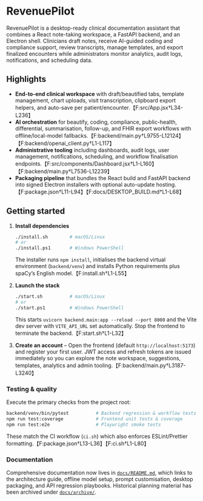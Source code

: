 # RevenuePilot

RevenuePilot is a desktop-ready clinical documentation assistant that
combines a React note-taking workspace, a FastAPI backend, and an
Electron shell. Clinicians draft notes, receive AI-guided coding and
compliance support, review transcripts, manage templates, and export
finalized encounters while administrators monitor analytics, audit logs,
notifications, and scheduling data.

## Highlights

- **End-to-end clinical workspace** with draft/beautified tabs, template
  management, chart uploads, visit transcription, clipboard export
  helpers, and auto-save per patient/encounter.【F:src/App.jsx†L34-L236】
- **AI orchestration** for beautify, coding, compliance, public-health,
  differential, summarisation, follow-up, and FHIR export workflows with
  offline/local-model fallbacks.【F:backend/main.py†L9755-L12124】【F:backend/openai_client.py†L1-L117】
- **Administrative tooling** including dashboards, audit logs, user
  management, notifications, scheduling, and workflow finalisation
  endpoints.【F:src/components/Dashboard.jsx†L1-L160】【F:backend/main.py†L7536-L12239】
- **Packaging pipeline** that bundles the React build and FastAPI backend
  into signed Electron installers with optional auto-update hosting.【F:package.json†L11-L94】【F:docs/DESKTOP_BUILD.md†L1-L68】

## Getting started

1. **Install dependencies**
   ```bash
   ./install.sh        # macOS/Linux
   # or
   ./install.ps1       # Windows PowerShell
   ```
   The installer runs `npm install`, initialises the backend virtual
   environment (`backend/venv`) and installs Python requirements plus
   spaCy’s English model.【F:install.sh†L1-L55】

2. **Launch the stack**
   ```bash
   ./start.sh          # macOS/Linux
   # or
   ./start.ps1         # Windows PowerShell
   ```
   This starts `uvicorn backend.main:app --reload --port 8000` and the
   Vite dev server with `VITE_API_URL` set automatically. Stop the
   frontend to terminate the backend.【F:start.sh†L1-L32】

3. **Create an account** – Open the frontend (default
   `http://localhost:5173`) and register your first user. JWT access and
   refresh tokens are issued immediately so you can explore the note
   workspace, suggestions, templates, analytics and admin tooling.【F:backend/main.py†L3187-L3240】

### Testing & quality

Execute the primary checks from the project root:

```bash
backend/venv/bin/pytest          # Backend regression & workflow tests
npm run test:coverage            # Frontend unit tests & coverage
npm run test:e2e                 # Playwright smoke tests
```

These match the CI workflow (`ci.sh`) which also enforces ESLint/Prettier
formatting.【F:package.json†L13-L36】【F:ci.sh†L1-L80】

### Documentation

Comprehensive documentation now lives in [`docs/README.md`](docs/README.md),
which links to the architecture guide, offline model setup, prompt
customisation, desktop packaging, and API regression playbooks. Historical
planning material has been archived under [`docs/archive/`](docs/archive).
